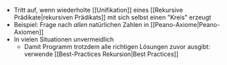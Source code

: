 - Tritt auf, wenn wiederholte [[Unifikation]] eines [[Rekursive Prädikate|rekursiven Prädikats]] mit sich selbst einen "Kreis" erzeugt
- Beispiel: Frage nach _allen_ natürlichen Zahlen in [[Peano-Axiome|Peano-Axiomen]]
- In vielen Situationen unvermeidlich
	- Damit Programm trotzdem alle richtigen Lösungen zuvor ausgibt: verwende [[Best-Practices Rekursion|Best Practices]]
